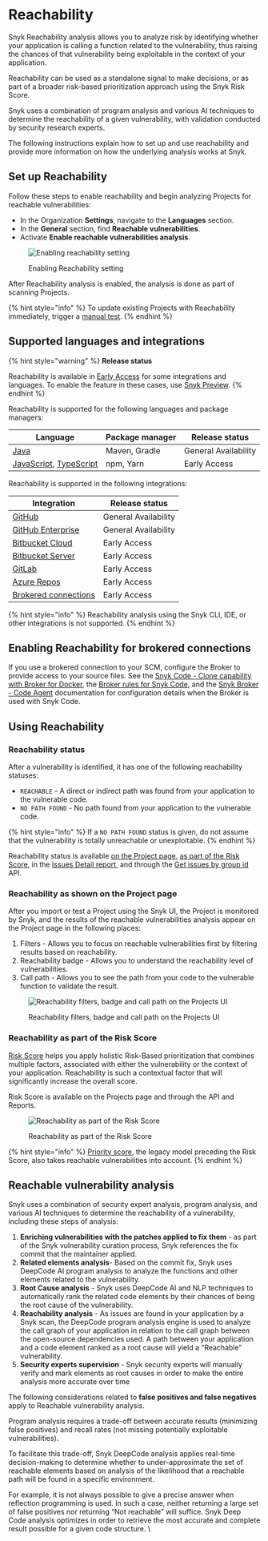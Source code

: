 # Reachability

&#x20;Snyk Reachability analysis allows you to analyze risk by identifying whether your application is calling a function related to the vulnerability, thus raising the chances of that vulnerability being exploitable in the context of your application.

Reachability can be used as a standalone signal to make decisions, or as part of a broader risk-based prioritization approach using the Snyk Risk Score.&#x20;

Snyk uses a combination of program analysis and various AI techniques to determine the reachability of a given vulnerability, with validation conducted by security research experts.

The following instructions explain how to set up and use reachability and provide more information on how the underlying analysis works at Snyk.&#x20;

## Set up Reachability

Follow these steps to enable reachability and begin analyzing Projects for reachable vulnerabilities:&#x20;

* In the Organization **Settings**, navigate to the **Languages** section.
* In the **General** section, find **Reachable vulnerabilities**.
* Activate **Enable reachable vulnerabilities analysis**.

<figure><img src="../../.gitbook/assets/image (2) (9).png" alt="Enabling reachability setting"><figcaption><p>Enabling Reachability setting</p></figcaption></figure>

After Reachability analysis is enabled, the analysis is done as part of scanning Projects.&#x20;

{% hint style="info" %}
To update existing Projects with Reachability immediately, trigger a [manual test](../../scan-with-snyk/pull-requests/snyk-fix-pull-or-merge-requests/#manual-pull-and-merge-requests-for-project-code).
{% endhint %}

## Supported languages and integrations

{% hint style="warning" %}
**Release status**&#x20;

Reachability is available in [Early Access](../../getting-started/snyk-release-process.md#early-access) for some integrations and languages. To enable the feature in these cases, use [Snyk Preview](https://docs.snyk.io/snyk-admin/manage-settings/snyk-preview).
{% endhint %}

Reachability is supported for the following languages and package managers:

| Language                                                                                                                                                                   | Package manager | Release status       |
| -------------------------------------------------------------------------------------------------------------------------------------------------------------------------- | --------------- | -------------------- |
| [Java](../../supported-languages-package-managers-and-frameworks/java-and-kotlin/)                                                                                         | Maven, Gradle   | General Availability |
| [JavaScript](../../supported-languages-package-managers-and-frameworks/javascript/), [TypeScript](../../supported-languages-package-managers-and-frameworks/typescript.md) | npm, Yarn       | Early Access         |

Reachability is supported in the following integrations:

| Integration                                                                                                                                       | Release status       |
| ------------------------------------------------------------------------------------------------------------------------------------------------- | -------------------- |
| [GitHub](../../scm-ide-and-ci-cd-integrations/snyk-scm-integrations/github.md)                                                                    | General Availability |
| [GitHub Enterprise](../../snyk-cli/scan-and-maintain-projects-using-the-cli/cli-tools/snyk-scm-contributors-count/the-scripts/github-enterprise/) | General Availability |
| [Bitbucket Cloud](../../scm-ide-and-ci-cd-integrations/snyk-scm-integrations/bitbucket-cloud-app.md)                                              | Early Access         |
| [Bitbucket Server](../../scm-ide-and-ci-cd-integrations/snyk-scm-integrations/bitbucket-data-center-server.md)                                    | Early Access         |
| [GitLab](../../scm-ide-and-ci-cd-integrations/snyk-scm-integrations/gitlab.md)                                                                    | Early Access         |
| [Azure Repos](../../scm-ide-and-ci-cd-integrations/snyk-scm-integrations/azure-repositories-tfs.md)                                               | Early Access         |
| [Brokered connections](../../enterprise-configuration/snyk-broker/connections-with-snyk-broker.md)                                                | Early Access         |

{% hint style="info" %}
Reachability analysis using the Snyk CLI, IDE, or other integrations is not supported.
{% endhint %}

## **Enabling Reachability for brokered connections**

If you use a brokered connection to your SCM, configure the Broker to provide access to your source files. See the [Snyk Code - Clone capability with Broker for Docker](../../enterprise-configuration/snyk-broker/install-and-configure-snyk-broker/advanced-configuration-for-snyk-broker-docker-installation/snyk-code-clone-capability-with-broker-for-docker.md), the [Broker rules for Snyk Code](../../enterprise-configuration/snyk-broker/install-and-configure-snyk-broker/advanced-configuration-for-helm-chart-installation/broker-rules-for-snyk-code.md), and the [Snyk Broker - Code Agent](../../enterprise-configuration/snyk-broker/snyk-broker-code-agent/) documentation for configuration details when the Broker is used with Snyk Code.&#x20;

## Using Reachability

### Reachability status&#x20;

After a vulnerability is identified, it has one of the following reachability statuses:

* `REACHABLE` - A direct or indirect path was found from your application to the vulnerable code.
* `NO PATH FOUND` - No path found from your application to the vulnerable code.

{% hint style="info" %}
If a `NO PATH FOUND` status is given, do not assume that the vulnerability is totally unreachable or unexploitable.
{% endhint %}

Reachability status is available [on the Project page](reachable-vulnerabilities.md#on-the-project-page), [as part of the Risk Score](reachable-vulnerabilities.md#as-part-of-the-risk-score), in the [Issues Detail report](../../manage-issues/reporting/available-snyk-reports.md#issues-detail-report), and through the [Get issues by group id](../../snyk-api/reference/issues.md#groups-group\_id-issues) API.&#x20;

### Reachability as shown on the Project page

After you import  or test a Project using the Snyk UI, the Project is monitored by Snyk, and the results of the reachable vulnerabilities analysis appear on the Project page in the following places:

1. Filters - Allows you to focus on reachable vulnerabilities first by filtering results based on reachability.
2. Reachability badge - Allows you to understand the reachability level of vulnerabilities.
3. Call path - Allows you to see the path from your code to the vulnerable function to validate the result.

<figure><img src="../../.gitbook/assets/image (124) (1) (1) (1) (2) (1) (1) (1) (2) (2).png" alt="Reachability filters, badge and call path on the Projects UI"><figcaption><p>Reachability filters, badge and call path on the Projects UI</p></figcaption></figure>

### Reachability as part of the Risk Score

[Risk Score](risk-score.md) helps you apply holistic Risk-Based prioritization that combines multiple factors,  associated with either the vulnerability or the context of your application. Reachability is such a contextual factor that will significantly increase the overall score.&#x20;

Risk Score is available on the Projects page and through the API and Reports.&#x20;

<div data-full-width="false">

<figure><img src="../../.gitbook/assets/image (1) (7).png" alt="Reachability as part of the Risk Score"><figcaption><p>Reachability as part of the Risk Score</p></figcaption></figure>

</div>

{% hint style="info" %}
[Priority score](priority-score.md), the legacy model preceding the Risk Score, also takes reachable vulnerabilities into account.&#x20;
{% endhint %}

## Reachable vulnerability analysis&#x20;

Snyk uses a combination of security expert analysis, program analysis, and various AI techniques to determine the reachability of a vulnerability, including these steps of analysis:&#x20;

1. **Enriching vulnerabilities with the patches applied to fix them** - as part of the Snyk vulnerability curation process, Snyk references the fix commit that the maintainer applied.&#x20;
2. **Related elements analysis**- Based on the commit fix, Snyk uses DeepCode AI program analysis to analyze the functions and other elements related to the vulnerability.&#x20;
3. **Root Cause analysis** - Snyk uses DeepCode AI and NLP techniques to automatically rank the related code elements by their chances of being the root cause of the vulnerability.  &#x20;
4. **Reachability analysis** -  As issues are found in your application by a Snyk scan, the DeepCode program analysis engine is used to analyze the call graph of your application in relation to the call graph between the open-source dependencies used. A path between your application and a code element ranked as a root cause will yield a “Reachable” vulnerability.&#x20;
5. **Security experts supervision** - Snyk security experts will manually verify and mark elements as root causes in order to make the entire analysis more accurate over time

The following considerations related to **false positives and false negatives** apply to Reachable vulnerability analysis.&#x20;

Program analysis requires a trade-off between accurate results (minimizing false positives) and recall rates (not missing potentially exploitable vulnerabilities).&#x20;

To facilitate this trade-off, Snyk DeepCode analysis applies real-time decision-making to determine whether to under-approximate the set of reachable elements based on analysis of the likelihood that a reachable path will be found in a specific environment. &#x20;

For example, it is not always possible to give a precise answer when reflection programming is used. In such a case, neither returning a large set of false positives nor returning “Not reachable” will suffice. Snyk Deep Code analysis optimizes in order to retrieve the most accurate and complete result possible for a given code structure. \

